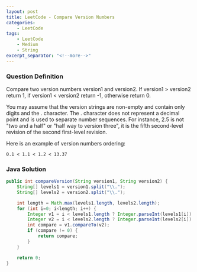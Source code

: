 ```yaml
---
layout: post
title: LeetCode - Compare Version Numbers
categories:
    - LeetCode
tags:
    - LeetCode
    - Medium
    - String
excerpt_separator: "<!--more-->"
---
```


### Question Definition
Compare two version numbers version1 and version2.
If version1 > version2 return 1, if version1 < version2 return -1, otherwise return 0.
<!--more-->

You may assume that the version strings are non-empty and contain only digits and the . character.
The . character does not represent a decimal point and is used to separate number sequences.
For instance, 2.5 is not "two and a half" or "half way to version three", it is the fifth second-level revision of the second first-level revision.

Here is an example of version numbers ordering:
```
0.1 < 1.1 < 1.2 < 13.37
```
### Java Solution
```java
public int compareVersion(String version1, String version2) {
    String[] levels1 = version1.split("\\.");
    String[] levels2 = version2.split("\\.");

    int length = Math.max(levels1.length, levels2.length);
    for (int i=0; i<length; i++) {
        Integer v1 = i < levels1.length ? Integer.parseInt(levels1[i]) : 0;
        Integer v2 = i < levels2.length ? Integer.parseInt(levels2[i]) : 0;
        int compare = v1.compareTo(v2);
        if (compare != 0) {
            return compare;
        }
    }

    return 0;
}
```